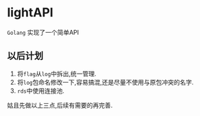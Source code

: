 # lightAPI

`Golang` 实现了一个简单API

## 以后计划
1. 将`flag`从`log`中拆出,统一管理.
2. 将`log`包命名修改一下,容易搞混,还是尽量不使用与原包冲突的名字.
3. `rds`中使用连接池.

姑且先做以上三点,后续有需要的再完善.
